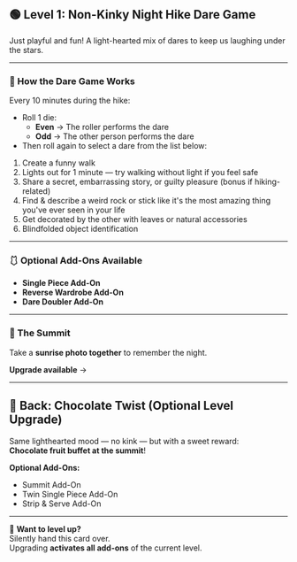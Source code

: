 ## 🟢 Level 1: Non-Kinky Night Hike Dare Game

Just playful and fun! A light-hearted mix of dares to keep us laughing under the stars.

---

### 🎲 How the Dare Game Works

Every 10 minutes during the hike:

- Roll 1 die:  
  - **Even** → The roller performs the dare  
  - **Odd** → The other person performs the dare  
- Then roll again to select a dare from the list below:

1. Create a funny walk  
2. Lights out for 1 minute — try walking without light if you feel safe  
3. Share a secret, embarrassing story, or guilty pleasure (bonus if hiking-related)  
4. Find & describe a weird rock or stick like it's the most amazing thing you've ever seen in your life 
5. Get decorated by the other with leaves or natural accessories  
6. Blindfolded object identification  

---

### 🩱 Optional Add-Ons Available

- **Single Piece Add-On**  
- **Reverse Wardrobe Add-On**
- **Dare Doubler Add-On**

---

### 🌄 The Summit

Take a **sunrise photo together** to remember the night.  

**Upgrade available** →

---

## 🍫 Back: Chocolate Twist (Optional Level Upgrade)

Same lighthearted mood — no kink — but with a sweet reward:  
**Chocolate fruit buffet at the summit**!

**Optional Add-Ons:**

- Summit Add-On  
- Twin Single Piece Add-On  
- Strip & Serve Add-On

---

💌 **Want to level up?**  
Silently hand this card over.  
Upgrading **activates all add-ons** of the current level.  
